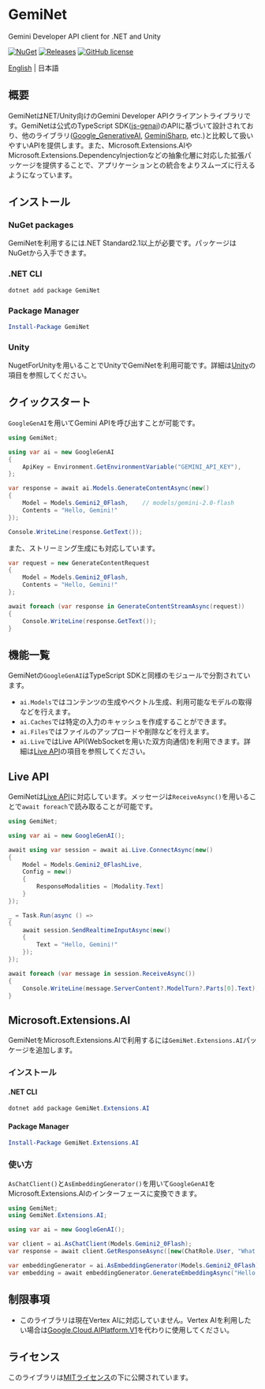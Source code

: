 # GemiNet
Gemini Developer API client for .NET and Unity

[![NuGet](https://img.shields.io/nuget/v/GemiNet.svg)](https://www.nuget.org/packages/GemiNet)
[![Releases](https://img.shields.io/github/release/nuskey8/GemiNet.svg)](https://github.com/nuskey8/GemiNet/releases)
[![GitHub license](https://img.shields.io/github/license/nuskey8/GemiNet.svg)](./LICENSE)

[English](./README.md) | 日本語

## 概要

GemiNetはNET/Unity向けのGemini Developer APIクライアントライブラリです。GemiNetは公式のTypeScript SDK([js-genai](https://github.com/googleapis/js-genai))のAPIに基づいて設計されており、他のライブラリ([Google_GenerativeAI](https://github.com/gunpal5/Google_GenerativeAI), [GeminiSharp](https://github.com/dprakash2101/GeminiSharp), etc.)と比較して扱いやすいAPIを提供します。また、Microsoft.Extensions.AIやMicrosoft.Extensions.DependencyInjectionなどの抽象化層に対応した拡張パッケージを提供することで、アプリケーションとの統合をよりスムーズに行えるようになっています。

## インストール

### NuGet packages

GemiNetを利用するには.NET Standard2.1以上が必要です。パッケージはNuGetから入手できます。

### .NET CLI

```ps1
dotnet add package GemiNet
```

### Package Manager

```ps1
Install-Package GemiNet
```

### Unity

NugetForUnityを用いることでUnityでGemiNetを利用可能です。詳細は[Unity](#unity-1)の項目を参照してください。

## クイックスタート

`GoogleGenAI`を用いてGemini APIを呼び出すことが可能です。

```cs
using GemiNet;

using var ai = new GoogleGenAI
{
    ApiKey = Environment.GetEnvironmentVariable("GEMINI_API_KEY"),
};

var response = await ai.Models.GenerateContentAsync(new()
{
    Model = Models.Gemini2_0Flash,    // models/gemini-2.0-flash
    Contents = "Hello, Gemini!"
});

Console.WriteLine(response.GetText());
```

また、ストリーミング生成にも対応しています。

```cs
var request = new GenerateContentRequest
{
    Model = Models.Gemini2_0Flash,
    Contents = "Hello, Gemini!"
};

await foreach (var response in GenerateContentStreamAsync(request))
{
    Console.WriteLine(response.GetText());
}
```

## 機能一覧

GemiNetの`GoogleGenAI`はTypeScript SDKと同様のモジュールで分割されています。

* `ai.Models`ではコンテンツの生成やベクトル生成、利用可能なモデルの取得などを行えます。
* `ai.Caches`では特定の入力のキャッシュを作成することができます。
* `ai.Files`ではファイルのアップロードや削除などを行えます。
* `ai.Live`ではLive API(WebSocketを用いた双方向通信)を利用できます。詳細は[Live API](#live-api)の項目を参照してください。

## Live API

GemiNetは[Live API](https://ai.google.dev/api/live)に対応しています。メッセージは`ReceiveAsync()`を用いることで`await foreach`で読み取ることが可能です。

```cs
using GemiNet;

using var ai = new GoogleGenAI();

await using var session = await ai.Live.ConnectAsync(new()
{
    Model = Models.Gemini2_0FlashLive,
    Config = new()
    {
        ResponseModalities = [Modality.Text]
    }
});

_ = Task.Run(async () =>
{
    await session.SendRealtimeInputAsync(new()
    {
        Text = "Hello, Gemini!"
    });
});

await foreach (var message in session.ReceiveAsync())
{
    Console.WriteLine(message.ServerContent?.ModelTurn?.Parts[0].Text);
}
```

## Microsoft.Extensions.AI

GemiNetをMicrosoft.Extensions.AIで利用するには`GemiNet.Extensions.AI`パッケージを追加します。

### インストール

#### .NET CLI

```ps1
dotnet add package GemiNet.Extensions.AI
```

#### Package Manager

```ps1
Install-Package GemiNet.Extensions.AI
```

### 使い方

`AsChatClient()`と`AsEmbeddingGenerator()`を用いて`GoogleGenAI`をMicrosoft.Extensions.AIのインターフェースに変換できます。

```cs
using GemiNet;
using GemiNet.Extensions.AI;

using var ai = new GoogleGenAI();

var client = ai.AsChatClient(Models.Gemini2_0Flash);
var response = await client.GetResponseAsync([new(ChatRole.User, "What is AI?")]);

var embeddingGenerator = ai.AsEmbeddingGenerator(Models.Gemini2_0Flash);
var embedding = await embeddingGenerator.GenerateEmbeddingAsync("Hello, Gemini!");
```

## 制限事項

* このライブラリは現在Vertex AIに対応していません。Vertex AIを利用したい場合は[Google.Cloud.AIPlatform.V1](https://www.nuget.org/packages/Google.Cloud.AIPlatform.V1/)を代わりに使用してください。

## ライセンス

このライブラリは[MITライセンス](./LICENSE)の下に公開されています。